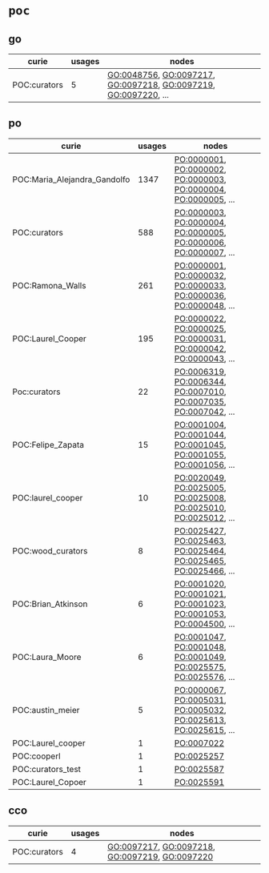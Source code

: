 # `poc`

## go

| curie        |   usages | nodes                                                                                                                                                                                                                                                                                            |
|--------------|----------|--------------------------------------------------------------------------------------------------------------------------------------------------------------------------------------------------------------------------------------------------------------------------------------------------|
| POC:curators |        5 | [GO:0048756](http://purl.obolibrary.org/obo/GO_0048756), [GO:0097217](http://purl.obolibrary.org/obo/GO_0097217), [GO:0097218](http://purl.obolibrary.org/obo/GO_0097218), [GO:0097219](http://purl.obolibrary.org/obo/GO_0097219), [GO:0097220](http://purl.obolibrary.org/obo/GO_0097220), ... |

## po

| curie                        |   usages | nodes                                                                                                                                                                                                                                                                                            |
|------------------------------|----------|--------------------------------------------------------------------------------------------------------------------------------------------------------------------------------------------------------------------------------------------------------------------------------------------------|
| POC:Maria_Alejandra_Gandolfo |     1347 | [PO:0000001](http://purl.obolibrary.org/obo/PO_0000001), [PO:0000002](http://purl.obolibrary.org/obo/PO_0000002), [PO:0000003](http://purl.obolibrary.org/obo/PO_0000003), [PO:0000004](http://purl.obolibrary.org/obo/PO_0000004), [PO:0000005](http://purl.obolibrary.org/obo/PO_0000005), ... |
| POC:curators                 |      588 | [PO:0000003](http://purl.obolibrary.org/obo/PO_0000003), [PO:0000004](http://purl.obolibrary.org/obo/PO_0000004), [PO:0000005](http://purl.obolibrary.org/obo/PO_0000005), [PO:0000006](http://purl.obolibrary.org/obo/PO_0000006), [PO:0000007](http://purl.obolibrary.org/obo/PO_0000007), ... |
| POC:Ramona_Walls             |      261 | [PO:0000001](http://purl.obolibrary.org/obo/PO_0000001), [PO:0000032](http://purl.obolibrary.org/obo/PO_0000032), [PO:0000033](http://purl.obolibrary.org/obo/PO_0000033), [PO:0000036](http://purl.obolibrary.org/obo/PO_0000036), [PO:0000048](http://purl.obolibrary.org/obo/PO_0000048), ... |
| POC:Laurel_Cooper            |      195 | [PO:0000022](http://purl.obolibrary.org/obo/PO_0000022), [PO:0000025](http://purl.obolibrary.org/obo/PO_0000025), [PO:0000031](http://purl.obolibrary.org/obo/PO_0000031), [PO:0000042](http://purl.obolibrary.org/obo/PO_0000042), [PO:0000043](http://purl.obolibrary.org/obo/PO_0000043), ... |
| Poc:curators                 |       22 | [PO:0006319](http://purl.obolibrary.org/obo/PO_0006319), [PO:0006344](http://purl.obolibrary.org/obo/PO_0006344), [PO:0007010](http://purl.obolibrary.org/obo/PO_0007010), [PO:0007035](http://purl.obolibrary.org/obo/PO_0007035), [PO:0007042](http://purl.obolibrary.org/obo/PO_0007042), ... |
| POC:Felipe_Zapata            |       15 | [PO:0001004](http://purl.obolibrary.org/obo/PO_0001004), [PO:0001044](http://purl.obolibrary.org/obo/PO_0001044), [PO:0001045](http://purl.obolibrary.org/obo/PO_0001045), [PO:0001055](http://purl.obolibrary.org/obo/PO_0001055), [PO:0001056](http://purl.obolibrary.org/obo/PO_0001056), ... |
| POC:laurel_cooper            |       10 | [PO:0020049](http://purl.obolibrary.org/obo/PO_0020049), [PO:0025005](http://purl.obolibrary.org/obo/PO_0025005), [PO:0025008](http://purl.obolibrary.org/obo/PO_0025008), [PO:0025010](http://purl.obolibrary.org/obo/PO_0025010), [PO:0025012](http://purl.obolibrary.org/obo/PO_0025012), ... |
| POC:wood_curators            |        8 | [PO:0025427](http://purl.obolibrary.org/obo/PO_0025427), [PO:0025463](http://purl.obolibrary.org/obo/PO_0025463), [PO:0025464](http://purl.obolibrary.org/obo/PO_0025464), [PO:0025465](http://purl.obolibrary.org/obo/PO_0025465), [PO:0025466](http://purl.obolibrary.org/obo/PO_0025466), ... |
| POC:Brian_Atkinson           |        6 | [PO:0001020](http://purl.obolibrary.org/obo/PO_0001020), [PO:0001021](http://purl.obolibrary.org/obo/PO_0001021), [PO:0001023](http://purl.obolibrary.org/obo/PO_0001023), [PO:0001053](http://purl.obolibrary.org/obo/PO_0001053), [PO:0004500](http://purl.obolibrary.org/obo/PO_0004500), ... |
| POC:Laura_Moore              |        6 | [PO:0001047](http://purl.obolibrary.org/obo/PO_0001047), [PO:0001048](http://purl.obolibrary.org/obo/PO_0001048), [PO:0001049](http://purl.obolibrary.org/obo/PO_0001049), [PO:0025575](http://purl.obolibrary.org/obo/PO_0025575), [PO:0025576](http://purl.obolibrary.org/obo/PO_0025576), ... |
| POC:austin_meier             |        5 | [PO:0000067](http://purl.obolibrary.org/obo/PO_0000067), [PO:0005031](http://purl.obolibrary.org/obo/PO_0005031), [PO:0005032](http://purl.obolibrary.org/obo/PO_0005032), [PO:0025613](http://purl.obolibrary.org/obo/PO_0025613), [PO:0025615](http://purl.obolibrary.org/obo/PO_0025615), ... |
| POC:Laurel_cooper            |        1 | [PO:0007022](http://purl.obolibrary.org/obo/PO_0007022)                                                                                                                                                                                                                                          |
| POC:cooperl                  |        1 | [PO:0025257](http://purl.obolibrary.org/obo/PO_0025257)                                                                                                                                                                                                                                          |
| POC:curators_test            |        1 | [PO:0025587](http://purl.obolibrary.org/obo/PO_0025587)                                                                                                                                                                                                                                          |
| POC:Laurel_Copoer            |        1 | [PO:0025591](http://purl.obolibrary.org/obo/PO_0025591)                                                                                                                                                                                                                                          |

## cco

| curie        |   usages | nodes                                                                                                                                                                                                                              |
|--------------|----------|------------------------------------------------------------------------------------------------------------------------------------------------------------------------------------------------------------------------------------|
| POC:curators |        4 | [GO:0097217](http://purl.obolibrary.org/obo/GO_0097217), [GO:0097218](http://purl.obolibrary.org/obo/GO_0097218), [GO:0097219](http://purl.obolibrary.org/obo/GO_0097219), [GO:0097220](http://purl.obolibrary.org/obo/GO_0097220) |

